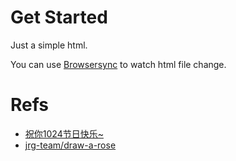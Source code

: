 # Get Started
Just a simple html.

You can use [Browsersync](https://browsersync.io/) to watch html file change.

# Refs
- [祝你1024节日快乐~](https://tw93.netlify.app/)
- [jrg-team/draw-a-rose](https://github.com/jrg-team/draw-a-rose)
